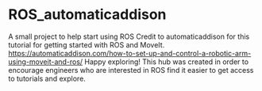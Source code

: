 # ROS_automaticaddison
A small project to help start using ROS
Credit to automaticaddison for this tutorial for getting started with ROS and MoveIt. 
https://automaticaddison.com/how-to-set-up-and-control-a-robotic-arm-using-moveit-and-ros/
Happy exploring!
This hub was created in order to encourage engineers who are interested in ROS find it easier to get access to tutorials and explore. 
